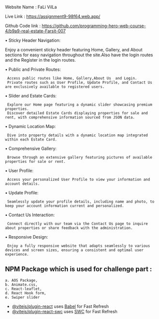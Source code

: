 Website Name : FaLi VilLa

Live Link : https://assignment9-98f64.web.app/

Github Code link : https://github.com/programming-hero-web-course-4/b9a9-real-estate-Farsit-007



• Sticky Header Navigation:

   Enjoy a convenient sticky header featuring Home, Gallery, and About sections for easy navigation throughout the site.Also have the login routes and the Register in the login routes.

• Public and Private Routes:

     Access public routes like Home, Gallery,About Us  and Login.
     Private routes such as User Profile, Update Profile, and Contact Us are exclusively available to registered users.

• Slider and Estate Cards:

     Explore our Home page featuring a dynamic slider showcasing premium properties.
     Discover detailed Estate Cards displaying properties for sale and rent, with comprehensive information sourced from JSON data.

• Dynamic Location Map:
 
     Dive into property details with a dynamic location map integrated within each Estate Card.
     
• Comprehensive Gallery:

     Browse through an extensive gallery featuring pictures of available properties for sale or rent.

• User Profile:

     Access your personalized User Profile to view your information and account details.

• Update Profile:

     Seamlessly update your profile details, including name and photo, to keep your account information current and personalized.

• Contact Us Interaction:

     Connect directly with our team via the Contact Us page to inquire about properties or share feedback with the administration.

• Responsive Design:

     Enjoy a fully responsive website that adapts seamlessly to various devices and screen sizes, ensuring a consistent and optimal user experience.


## NPM Package which is used for challenge part : 
    
    a. AOS Package,
    b. Animate.css,
    c. React-leaflet,
    d. React Hook form,
    e. Swiper slider




- [@vitejs/plugin-react](https://github.com/vitejs/vite-plugin-react/blob/main/packages/plugin-react/README.md) uses [Babel](https://babeljs.io/) for Fast Refresh
- [@vitejs/plugin-react-swc](https://github.com/vitejs/vite-plugin-react-swc) uses [SWC](https://swc.rs/) for Fast Refresh

